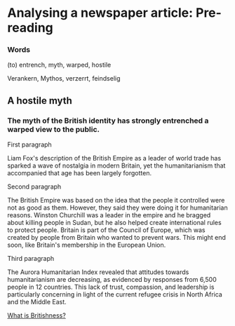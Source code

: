 # Analysing a newspaper article: Pre-reading

### Words

(to) entrench, myth, warped, hostile

Verankern, Mythos, verzerrt, feindselig

## A hostile myth

### The myth of the British identity has strongly entrenched a warped view to the public.

First paragraph

Liam Fox's description of the British Empire as a leader of world trade has sparked a wave of nostalgia in modern Britain, yet the humanitarianism that accompanied that age has been largely forgotten.

Second paragraph

The British Empire was based on the idea that the people it controlled were not as good as them. However, they said they were doing it for humanitarian reasons. Winston Churchill was a leader in the empire and he bragged about killing people in Sudan, but he also helped create international rules to protect people. Britain is part of the Council of Europe, which was created by people from Britain who wanted to prevent wars. This might end soon, like Britain's membership in the European Union.

Third paragraph

The Aurora Humanitarian Index revealed that attitudes towards humanitarianism are decreasing, as evidenced by responses from 6,500 people in 12 countries. This lack of trust, compassion, and leadership is particularly concerning in light of the current refugee crisis in North Africa and the Middle East.

[What is Britishness?](Analysing%20a%20newspaper%20article%20Pre-reading/What%20is%20Britishness.md)